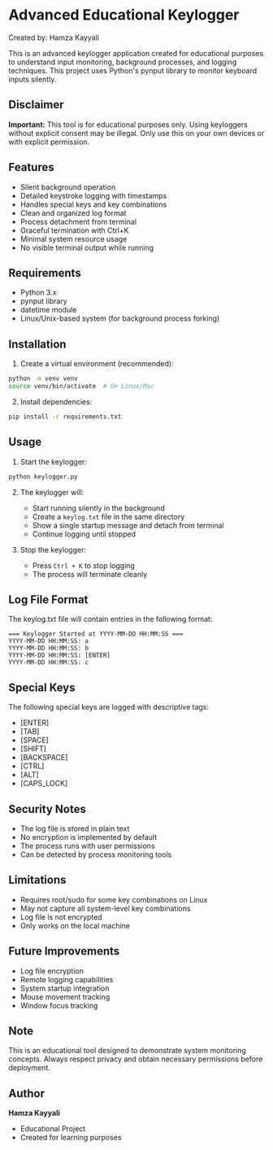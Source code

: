 # Advanced Educational Keylogger

Created by: Hamza Kayyali

This is an advanced keylogger application created for educational purposes to understand input monitoring, background processes, and logging techniques. This project uses Python's pynput library to monitor keyboard inputs silently.

## Disclaimer
**Important:** This tool is for educational purposes only. Using keyloggers without explicit consent may be illegal. Only use this on your own devices or with explicit permission.

## Features
- Silent background operation
- Detailed keystroke logging with timestamps
- Handles special keys and key combinations
- Clean and organized log format
- Process detachment from terminal
- Graceful termination with Ctrl+K
- Minimal system resource usage
- No visible terminal output while running

## Requirements
- Python 3.x
- pynput library
- datetime module
- Linux/Unix-based system (for background process forking)

## Installation
1. Create a virtual environment (recommended):
```bash
python -m venv venv
source venv/bin/activate  # On Linux/Mac
```

2. Install dependencies:
```bash
pip install -r requirements.txt
```

## Usage
1. Start the keylogger:
```bash
python keylogger.py
```

2. The keylogger will:
   - Start running silently in the background
   - Create a `keylog.txt` file in the same directory
   - Show a single startup message and detach from terminal
   - Continue logging until stopped

3. Stop the keylogger:
   - Press `Ctrl + K` to stop logging
   - The process will terminate cleanly

## Log File Format
The keylog.txt file will contain entries in the following format:
```
=== Keylogger Started at YYYY-MM-DD HH:MM:SS ===
YYYY-MM-DD HH:MM:SS: a
YYYY-MM-DD HH:MM:SS: b
YYYY-MM-DD HH:MM:SS: [ENTER]
YYYY-MM-DD HH:MM:SS: c
```

## Special Keys
The following special keys are logged with descriptive tags:
- [ENTER]
- [TAB]
- [SPACE]
- [SHIFT]
- [BACKSPACE]
- [CTRL]
- [ALT]
- [CAPS_LOCK]

## Security Notes
- The log file is stored in plain text
- No encryption is implemented by default
- The process runs with user permissions
- Can be detected by process monitoring tools

## Limitations
- Requires root/sudo for some key combinations on Linux
- May not capture all system-level key combinations
- Log file is not encrypted
- Only works on the local machine

## Future Improvements
- Log file encryption
- Remote logging capabilities
- System startup integration
- Mouse movement tracking
- Window focus tracking

## Note
This is an educational tool designed to demonstrate system monitoring concepts. Always respect privacy and obtain necessary permissions before deployment.

## Author
**Hamza Kayyali**
- Educational Project
- Created for learning purposes